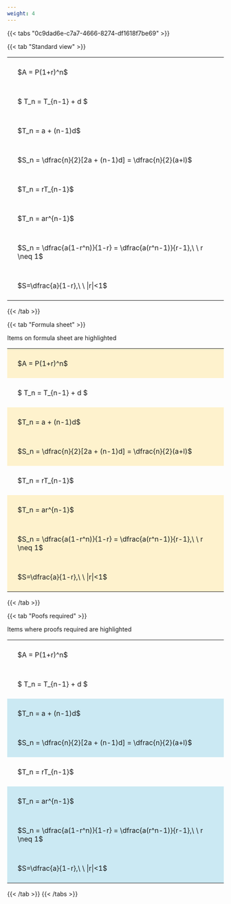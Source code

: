 ```yaml
---
weight: 4
---
```


{{< tabs "0c9dad6e-c7a7-4666-8274-df1618f7be69" >}}

{{< tab "Standard view" >}}

<style type="text/css">
#T_5ee4f th.col_heading {
  text-align: left;
  font-size: 1em;
}
#T_5ee4f td {
  text-align: left;
  font-size: 1em;
  padding: 1.5em;
}
</style>
<table id="T_5ee4f">
  <thead>
  </thead>
  <tbody>
    <tr>
      <td id="T_5ee4f_row0_col0" class="data row0 col0" >$A = P(1+r)^n$</td>
    </tr>
    <tr>
      <td id="T_5ee4f_row1_col0" class="data row1 col0" >$ T_n = T_{n-1} + d $</td>
    </tr>
    <tr>
      <td id="T_5ee4f_row2_col0" class="data row2 col0" >$T_n = a + (n-1)d$</td>
    </tr>
    <tr>
      <td id="T_5ee4f_row3_col0" class="data row3 col0" >$S_n = \dfrac{n}{2}[2a + (n-1)d] = \dfrac{n}{2}(a+l)$</td>
    </tr>
    <tr>
      <td id="T_5ee4f_row4_col0" class="data row4 col0" >$T_n = rT_{n-1}$</td>
    </tr>
    <tr>
      <td id="T_5ee4f_row5_col0" class="data row5 col0" >$T_n = ar^{n-1}$</td>
    </tr>
    <tr>
      <td id="T_5ee4f_row6_col0" class="data row6 col0" >$S_n = \dfrac{a(1-r^n)}{1-r} = \dfrac{a(r^n-1)}{r-1},\ \  r \neq 1$</td>
    </tr>
    <tr>
      <td id="T_5ee4f_row7_col0" class="data row7 col0" >$S=\dfrac{a}{1-r},\ \ |r|<1$</td>
    </tr>
  </tbody>
</table>
{{< /tab >}}

{{< tab "Formula sheet" >}}

Items on formula sheet are highlighted 
<br>
<style type="text/css">
#T_a3d22 th.col_heading {
  text-align: left;
  font-size: 1em;
}
#T_a3d22 td {
  text-align: left;
  font-size: 1em;
  padding: 1.5em;
}
#T_a3d22_row0_col0, #T_a3d22_row2_col0, #T_a3d22_row3_col0, #T_a3d22_row5_col0, #T_a3d22_row6_col0, #T_a3d22_row7_col0 {
  background-color: rgba(255,194,10, 0.2);
}
#T_a3d22_row1_col0, #T_a3d22_row4_col0 {
  background-color: rgba(0,0,0,0);
}
</style>
<table id="T_a3d22">
  <thead>
  </thead>
  <tbody>
    <tr>
      <td id="T_a3d22_row0_col0" class="data row0 col0" >$A = P(1+r)^n$</td>
    </tr>
    <tr>
      <td id="T_a3d22_row1_col0" class="data row1 col0" >$ T_n = T_{n-1} + d $</td>
    </tr>
    <tr>
      <td id="T_a3d22_row2_col0" class="data row2 col0" >$T_n = a + (n-1)d$</td>
    </tr>
    <tr>
      <td id="T_a3d22_row3_col0" class="data row3 col0" >$S_n = \dfrac{n}{2}[2a + (n-1)d] = \dfrac{n}{2}(a+l)$</td>
    </tr>
    <tr>
      <td id="T_a3d22_row4_col0" class="data row4 col0" >$T_n = rT_{n-1}$</td>
    </tr>
    <tr>
      <td id="T_a3d22_row5_col0" class="data row5 col0" >$T_n = ar^{n-1}$</td>
    </tr>
    <tr>
      <td id="T_a3d22_row6_col0" class="data row6 col0" >$S_n = \dfrac{a(1-r^n)}{1-r} = \dfrac{a(r^n-1)}{r-1},\ \  r \neq 1$</td>
    </tr>
    <tr>
      <td id="T_a3d22_row7_col0" class="data row7 col0" >$S=\dfrac{a}{1-r},\ \ |r|<1$</td>
    </tr>
  </tbody>
</table>
{{< /tab >}}

{{< tab "Poofs required" >}}

Items where proofs required are highlighted 
<br>
<style type="text/css">
#T_990c0 th.col_heading {
  text-align: left;
  font-size: 1em;
}
#T_990c0 td {
  text-align: left;
  font-size: 1em;
  padding: 1.5em;
}
#T_990c0_row0_col0, #T_990c0_row1_col0, #T_990c0_row4_col0 {
  background-color: rgba(0,0,0,0);
}
#T_990c0_row2_col0, #T_990c0_row3_col0, #T_990c0_row5_col0, #T_990c0_row6_col0, #T_990c0_row7_col0 {
  background-color: rgba(0,150,200, 0.2);
}
</style>
<table id="T_990c0">
  <thead>
  </thead>
  <tbody>
    <tr>
      <td id="T_990c0_row0_col0" class="data row0 col0" >$A = P(1+r)^n$</td>
    </tr>
    <tr>
      <td id="T_990c0_row1_col0" class="data row1 col0" >$ T_n = T_{n-1} + d $</td>
    </tr>
    <tr>
      <td id="T_990c0_row2_col0" class="data row2 col0" >$T_n = a + (n-1)d$</td>
    </tr>
    <tr>
      <td id="T_990c0_row3_col0" class="data row3 col0" >$S_n = \dfrac{n}{2}[2a + (n-1)d] = \dfrac{n}{2}(a+l)$</td>
    </tr>
    <tr>
      <td id="T_990c0_row4_col0" class="data row4 col0" >$T_n = rT_{n-1}$</td>
    </tr>
    <tr>
      <td id="T_990c0_row5_col0" class="data row5 col0" >$T_n = ar^{n-1}$</td>
    </tr>
    <tr>
      <td id="T_990c0_row6_col0" class="data row6 col0" >$S_n = \dfrac{a(1-r^n)}{1-r} = \dfrac{a(r^n-1)}{r-1},\ \  r \neq 1$</td>
    </tr>
    <tr>
      <td id="T_990c0_row7_col0" class="data row7 col0" >$S=\dfrac{a}{1-r},\ \ |r|<1$</td>
    </tr>
  </tbody>
</table>
{{< /tab >}}
{{< /tabs >}}